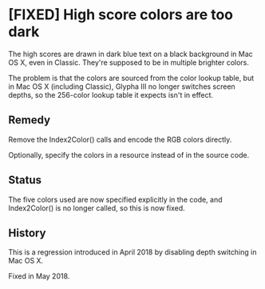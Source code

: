 [FIXED] High score colors are too dark
======================================

The high scores are drawn in dark blue text on a black background in Mac OS X, even in Classic.  They're supposed to be in multiple brighter colors.

The problem is that the colors are sourced from the color lookup table, but in Mac OS X (including Classic), Glypha III no longer switches screen depths, so the 256-color lookup table it expects isn't in effect.

Remedy
------

Remove the Index2Color() calls and encode the RGB colors directly.

Optionally, specify the colors in a resource instead of in the source code.

Status
------

The five colors used are now specified explicitly in the code, and Index2Color() is no longer called, so this is now fixed.

History
-------

This is a regression introduced in April 2018 by disabling depth switching in Mac OS X.

Fixed in May 2018.
